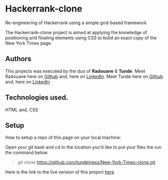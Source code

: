 # Hackerrank-clone
Re-engineering of Hackerrank using a simple grid-based framework

The Hackerrank-clone project is aimed at applying the knowledge of positioning and floating elements using CSS to build an exact copy of the New York Times page.

## Authors
This projects was executed by the duo of **Radouane** & **Tunde**.
Meet Radouane here on [Github](http://www.google.com) and, here on  [LinkedIn](http://www.google.com).
Meet Tunde here on  [Github](http://www.google.com) and,  here on [LinkedIn](http://www.google.com)

## Technologies used.
HTML and, CSS


## Setup
How to setup a repo of this page on your local machine:

Open your git bash and cd to the location you'd like to put your files the run the command below.

>git clone https://github.com/tundeiness/New-York-Times-clone.git


Here is the link to the live version of this project
[here](https://rawcdn.githack.com/tundeiness/New-York-Times-clone/06d2fa07139db369b8c308625cd8300b7862e567/index.html)


